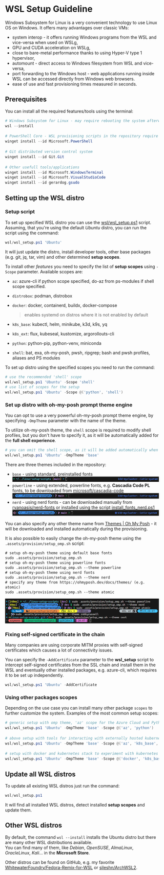 # WSL Setup Guideline

Windows Subsystem for Linux is a very convenient technology to use Linux OS on Windows. It offers many advantages over classic VMs:

- system interop - it offers running Windows programs from the WSL and vice-versa when used on WSLg,
- GPU and CUDA acceleration on WSLg,
- close to bare-metal performance thanks to using Hyper-V type 1 hypervisor,
- automount - direct access to Windows filesystem from WSL and vice-versa,  
- port forwarding to the Windows host - web applications running inside WSL can be accessed directly from Windows web browsers.
- ease of use and fast provisioning times measured in seconds.

## Prerequisites

You can install all the required features/tools using the terminal:

``` powershell
# Windows Subsystem for Linux - may require rebooting the system afterwards
wsl --install

# PowerShell Core - WSL provisioning scripts in the repository require the PowerShell Core to be executed
winget install --id Microsoft.PowerShell

# Git distributed version control system
winget install --id Git.Git

# Other usefull tools/applications
winget install --id Microsoft.WindowsTerminal
winget install --id Microsoft.VisualStudioCode
winget install --id gerardog.gsudo
```

## Setting up the WSL distro

### Setup script

To set up specified WSL distro you can use the [wsl/wsl_setup.ps1](wsl/wsl_setup.ps1) script. Assuming, that you're using the default *Ubuntu* distro, you can run the script using the command:

``` powershell
wsl/wsl_setup.ps1 'Ubuntu'
```

It will just update the distro, install developer tools, other base packages (e.g. git, jq, tar, vim) and other determined **setup scopes**.

To install other *features* you need to specify the list of **setup scopes** using `-Scope` parameter. Available scopes are:

- `az`: azure-cli if python scope specified, do-az from ps-modules if shell scope specified.

- `distrobox`: podman, distrobox

- `docker`: docker, containerd, buildx, docker-compose
  > enables systemd on distros where it is not enabled by default

- `k8s_base`: kubectl, helm, minikube, k3d, k9s, yq

- `k8s_ext`: flux, kubeseal, kustomize, argorollouts-cli

- `python`: python-pip, python-venv, miniconda

- `shell`: bat, exa, oh-my-posh, pwsh, ripgrep; bash and pwsh profiles, aliases and PS modules

To set up distro using the specified scopes you need to run the command:

``` powershell
# use the recommended 'shell' scope
wsl/wsl_setup.ps1 'Ubuntu' -Scope 'shell'
# use list of scopes for the setup
wsl/wsl_setup.ps1 'Ubuntu' -Scope @('python', 'shell')
```

### Set up distro with oh-my-posh prompt theme engine

You can opt to use a very powerful oh-my-posh prompt theme engine, by specifying `-OmpTheme` parameter with the name of the theme.

To utilize oh-my-posh theme, the `shell` scope is required to modify shell profiles, but you don't have to specify it, as it will be
automatically added for the **full shell experience**.

``` powershell
# you can omit the shell scope, as it will be added automatically when OmpTheme is specified
wsl/wsl_setup.ps1 'Ubuntu' -OmpTheme 'base'
```

There are three themes included in the repository:

- `base` - using standard, preinstalled fonts
  ![omp_base.png](images/omp_base.png)
- `powerline` - using extended, powerline fonts, e.g. **Cascadia Code PL** fonts, to be downloaded from [microsoft/cascadia-code](https://github.com/microsoft/cascadia-code)
  ![omp_base.png](images/omp_powerline.png)
- `nerd` - using nerd fonts - can be downloaded manually from [ryanoasis/nerd-fonts](https://github.com/ryanoasis/nerd-fonts) or installed using the script [install_fonts_nerd.ps1](../.assets/scripts/install_fonts_nerd.ps1)
  ![omp_base.png](images/omp_nerd.png)

You can also specify any other theme name from [Themes | Oh My Posh](https://ohmyposh.dev/docs/themes) - it will be downloaded and installed automatically during the provisioning.

It is also possible to easily change the oh-my-posh theme using the `.assets/provision/setup_omp.sh` script:

``` shell
# setup oh-my-posh theme using default base fonts
sudo .assets/provision/setup_omp.sh
# setup oh-my-posh theme using powerline fonts
sudo .assets/provision/setup_omp.sh --theme powerline
# setup oh-my-posh theme using nerd fonts
sudo .assets/provision/setup_omp.sh --theme nerd
# specify any theme from https://ohmyposh.dev/docs/themes/ (e.g. atomic)
sudo .assets/provision/setup_omp.sh --theme atomic
```

![omp_base.png](images/setup_omp.png)

### Fixing self-signed certificate in the chain

Many companies are using corporate MITM proxies with self-signed certificates which causes a lot of connectivity issues.

You can specify the `-AddCertificate` parameter to the **wsl_setup** script to intercept self-signed certificates from the SSL chain and install them in the WSL and eventually other installed packages, e.g. azure-cli, which requires it to be set up independently.

``` powershell
wsl/wsl_setup.ps1 'Ubuntu' -AddCertificate
```

### Using other packages scopes

Depending on the use case you can install many other package `scopes` to further customize the system.
Examples of the most common setup scopes:

``` powershell
# generic setup with omp theme, 'az' scope for the Azure Cloud and Python virtual environments management.
wsl/wsl_setup.ps1 'Ubuntu' -OmpTheme 'base' -Scope @('az', 'python')

# above setup with tools for interacting with externally hosted kubernetes clusters
wsl/wsl_setup.ps1 'Ubuntu' -OmpTheme 'base' -Scope @('az', 'k8s_base', 'python')

# setup with docker and kubernetes stack to experiment with kubernetes clusters using minikube or k3d.
wsl/wsl_setup.ps1 'Ubuntu' -OmpTheme 'base' -Scope @('docker', 'k8s_base', 'k8s_ext')
```

## Update all WSL distros

To update all existing WSL distros just run the command:

``` powershell
wsl/wsl_setup.ps1
```

It will find all installed WSL distros, detect installed **setup scopes** and update them.

## Other WSL distros

By default, the command `wsl --install` installs the Ubuntu distro but there are many other WSL distributions available.  
You can find many of them, like *Debian*, *OpenSUSE*, *AlmaLinux*, *OracleLinux*, *Kali*... in the **Microsoft Store**.  

Other distros can be found on GitHub, e.g. my favorite [WhitewaterFoundry/Fedora-Remix-for-WSL](https://github.com/WhitewaterFoundry/Fedora-Remix-for-WSL) or [sileshn/ArchWSL2](https://github.com/sileshn/ArchWSL2).

